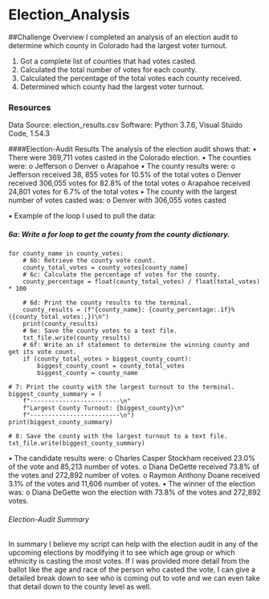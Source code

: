 # Election_Analysis

##Challenge Overview
I completed an analysis of an election audit to determine which county in Colorado had the largest voter turnout.
1.	Got a complete list of counties that had votes casted.
2.	Calculated the total number of votes for each county.
3.	Calculated the percentage of the total votes each county received.
4.	Determined which county had the largest voter turnout.

### Resources
Data Source: election_results.csv
Software: Python 3.7.6, Visual Stuido Code, 1.54.3

####Election-Audit Results
The analysis of the election audit shows that:
•	There were 369,711 votes casted in the Colorado election.
•	The counties were:
  o	Jefferson
  o	Denver
  o	Arapahoe
•	The county results were:
  o	Jefferson received 38, 855 votes for 10.5% of the total votes
  o	Denver received 306,055 votes for 82.8% of the total votes
  o	Arapahoe received 24,801 votes for 6.7% of the total votes
•	The county with the largest number of votes casted was:
  o	Denver with 306,055 votes casted

•	Example of the loop I used to pull the data:
##### 6a: Write a for loop to get the county from the county dictionary.
    for county_name in county_votes:
        # 6b: Retrieve the county vote count.
        county_total_votes = county_votes[county_name]
        # 6c: Calculate the percentage of votes for the county.
        county_percentage = float(county_total_votes) / float(total_votes) * 100

        # 6d: Print the county results to the terminal.
        county_results = (f"{county_name}: {county_percentage:.1f}% ({county_total_votes:,})\n")
        print(county_results)
        # 6e: Save the county votes to a text file.
        txt_file.write(county_results)
        # 6f: Write an if statement to determine the winning county and get its vote count.
        if (county_total_votes > biggest_county_count):
            biggest_county_count = county_total_votes
            biggest_county = county_name

    # 7: Print the county with the largest turnout to the terminal.
    biggest_county_summary = (
        f"-------------------------\n"
        f"Largest County Turnout: {biggest_county}\n"
        f"-------------------------\n")
    print(biggest_county_summary)

    # 8: Save the county with the largest turnout to a text file.
    txt_file.write(biggest_county_summary)

•	The candidate results were:
  o	Charles Casper Stockham received 23.0% of the vote and 85,213 number of votes.
  o	Diana DeGette received 73.8% of the votes and 272,892 number of votes.
  o	Raymon Anthony Doane received 3.1% of the votes and 11,606 number of votes.
•	The winner of the election was:
  o	Diana DeGette won the election with 73.8% of the votes and 272,892 votes.
###### Election-Audit Summary
In summary I believe my script can help with the election audit in any of the upcoming elections by modifying it to see which age group or which ethnicity is casting the most votes. If I was provided more detail from the ballot like the age and race of the person who casted the vote, I can give a detailed break down to see who is coming out to vote and we can even take that detail down to the county level as well.
